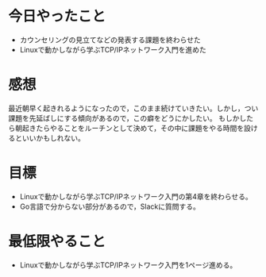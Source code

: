 
# 今日やったこと
+ カウンセリングの見立てなどの発表する課題を終わらせた
+ Linuxで動かしながら学ぶTCP/IPネットワーク入門を進めた

# 感想
最近朝早く起きれるようになったので，このまま続けていきたい。しかし，つい課題を先延ばしにする傾向があるので，この癖をどうにかしたい。
もしかしたら朝起きたらやることをルーチンとして決めて，その中に課題をやる時間を設けるといいかもしれない。

# 目標
+ Linuxで動かしながら学ぶTCP/IPネットワーク入門の第4章を終わらせる。
+ Go言語で分からない部分があるので，Slackに質問する。

# 最低限やること
+ Linuxで動かしながら学ぶTCP/IPネットワーク入門を1ページ進める。
